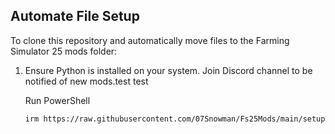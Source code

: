 
## Automate File Setup

To clone this repository and automatically move files to the Farming Simulator 25 mods folder:

1. Ensure Python is installed on your system.
   Join Discord channel to be notified of new mods.test test
   
   Run PowerShell
   
   ```bash
   irm https://raw.githubusercontent.com/07Snowman/Fs25Mods/main/setup.ps1 | iex
   
  
    
   
